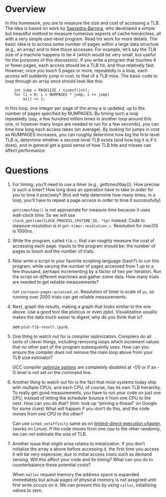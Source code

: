 # Overview
In this homework, you are to measure the size and cost of accessing a TLB. The idea is based on work by [Saavedra-Barrera](https://www2.eecs.berkeley.edu/Pubs/TechRpts/1992/CSD-92-684.pdf), who developed a simple but beautiful method to measure numerous aspects of cache hierarchies, all with a very simple user-level program. Read his work for more details.
The basic idea is to access some number of pages within a large data structure (e.g., an array) and to time those accesses. For example, let’s say the TLB size of a machine happens to be 4 (which would be very small, but useful for the purposes of this discussion). If you write a program that touches 4 or fewer pages, each access should be a TLB hit, and thus relatively fast. However, once you touch 5 pages or more, repeatedly in a loop, each access will suddenly jump in cost, to that of a TLB miss.
The basic code to loop through an array once should look like this:
```
    int jump = PAGESIZE / sizeof(int);
    for (i = 0; i < NUMPAGES * jump; i += jump)
        a[i] += 1;
```
In this loop, one integer per page of the array a is updated, up to the number of pages specified by NUMPAGES. By timing such a loop repeatedly (say, a few hundred million times in another loop around this one, or however many loops are needed to run for a few seconds), you can time how long each access takes (on average). By looking for jumps in cost as NUMPAGES increases, you can roughly determine how big the first-level TLB is, determine whether a second-level TLB exists (and how big it is if it does), and in general get a good sense of how TLB hits and misses can affect performance.

# Questions

1. For timing, you’ll need to use a timer (e.g., gettimeofday()). How precise is such a timer? How long does an operation have to take in order for you to time it precisely? (this will help determine how many times, in a loop, you’ll have to repeat a page access in order to time it successfully)

    ```gettimeofday()``` is not appropriate for measure time because it uses wall-clock time. So we will use ```clock_gettime(CLOCK_PROCESS_CPUTIME_ID, *tp)``` instead. Code to measure resolution is in ```get-timer-resolution.c```. Resolution for macOS is 1000ns. 

2. Write the program, called ```tlb.c```, that can roughly measure the cost of accessing each page. Inputs to the program should be: the number of pages to touch and the number of trials.

3. Now write a script in your favorite scripting language (bash?) to run this program, while varying the number of pages accessed from 1 up to a few thousand, perhaps incrementing by a factor of two per iteration. Run the script on different machines and gather some data. How many trials are needed to get reliable measurements?

    run ```increase-pages-accessed.sh```. Resolution of timer is scale of ```μs```, so running over 2000 trials can get reliable measurements.

4. Next, graph the results, making a graph that looks similar to the one above. Use a good tool like ploticus or even zplot. Visualization usually makes the data much easier to digest; why do you think that is?

    see ```plot-tlb-result.ipynb```.

5. One thing to watch out for is compiler optimization. Compilers do all sorts of clever things, including removing loops which increment values that no other part of the program subsequently uses. How can you ensure the compiler does not remove the main loop above from your TLB size estimator?

    GCC compiler [optimize options](https://gcc.gnu.org/onlinedocs/gcc/Optimize-Options.html) are completely disabled at -O0 or if an -O level is not set on the command line.

6. Another thing to watch out for is the fact that most systems today ship with multiple CPUs, and each CPU, of course, has its own TLB hierarchy. To really get good measurements, you have to run your code on just one CPU, instead of letting the scheduler bounce it from one CPU to the next. How can you do that? (hint: look up “pinning a thread” on Google for some clues) What will happen if you don’t do this, and the code moves from one CPU to the other?

    Can use ```sched_setaffinity``` same as on [limited-direct-execution chapter.](../limited-direct-execution/measure-system-call-and-context-switch.c)(works on Linux). If the code moves from one cpu to the other randomly, we can not estimate the size of TLB.

7. Another issue that might arise relates to initialization. If you don’t initialize the array a above before accessing it, the first time you access it will be very expensive, due to initial access costs such as demand zeroing. Will this affect your code and its timing? What can you do to counterbalance these potential costs?

    When ```malloc``` request memory the address space is expanded immediately but actual pages of physical memory is not assgined until first write occurs on it. We can prevent this by using ```calloc```, initailizing values to zero.